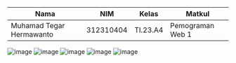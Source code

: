 |Nama|NIM|Kelas|Matkul|
|----|---|-----|------|
|Muhamad Tegar Hermawanto|312310404|TI.23.A4|Pemograman Web 1|

![image](https://github.com/user-attachments/assets/6b50844b-396d-4b63-aafc-04b2aee1c19b)
![image](https://github.com/user-attachments/assets/d395ce5f-8bc9-4ac5-90a7-f4a0973b3a91)
![image](https://github.com/user-attachments/assets/e16f547b-5719-420f-8f9e-49a8a9ff530a)
![image](https://github.com/user-attachments/assets/ba0ea875-7238-4f4f-b95c-72201eaafcdc)
![image](https://github.com/user-attachments/assets/0ca4c62f-42aa-4cd4-824a-63177e186ddc)
